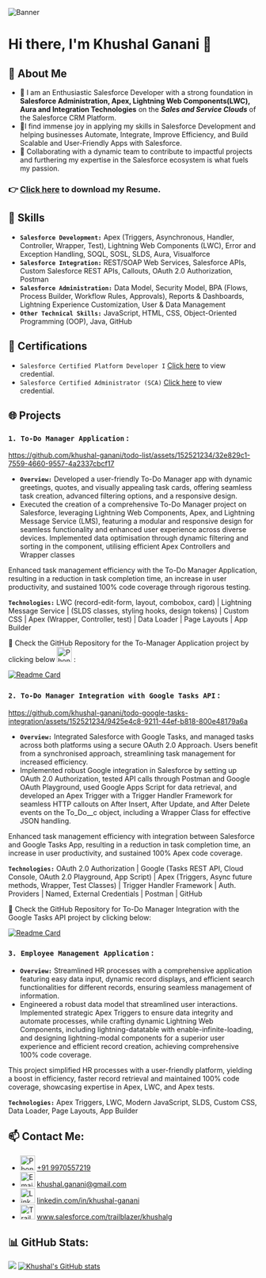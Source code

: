![Banner](https://github.com/khushal-ganani/khushal-ganani/assets/152521234/5a66a1b3-ce2b-450a-872e-2a85babbbc6b)

# Hi there, I'm Khushal Ganani 👋

## 🌟 About Me
- 🔭 I am an Enthusiastic Salesforce Developer with a strong foundation in **Salesforce Administration, Apex, Lightning Web Components(LWC), Aura and Integration Technologies** on the **_Sales and Service Clouds_** of the Salesforce CRM Platform.
- 🌟I find immense joy in applying my skills in Salesforce Development and helping businesses Automate, Integrate, Improve Efficiency, and Build Scalable and User-Friendly Apps with Salesforce. 
- 🚀 Collaborating with a dynamic team to contribute to impactful projects and furthering my expertise in the Salesforce ecosystem is what fuels my passion.
  
### 👉 <a href="https://github.com/khushal-ganani/khushal-ganani/raw/main/Resume%20Salesforce%20Developer%20Khushal%20Ganani%20Updated.pdf" download="Resume Salesforce Developer Khushal Ganani">Click here</a> to download my Resume.

## 🎯 Skills
- **`Salesforce Development:`** Apex (Triggers, Asynchronous, Handler, Controller, Wrapper, Test), Lightning Web Components (LWC), Error and Exception Handling, SOQL, SOSL, SLDS, Aura, Visualforce
- **`Salesforce Integration:`** REST/SOAP Web Services, Salesforce APIs, Custom Salesforce REST APIs, Callouts, OAuth 2.0 Authorization, Postman
- **`Salesforce Administration:`** Data Model, Security Model, BPA (Flows, Process Builder, Workflow Rules, Approvals), Reports & Dashboards, Lightning Experience Customization, User & Data Management
- **`Other Technical Skills:`** JavaScript, HTML, CSS, Object-Oriented Programming (OOP), Java, GitHub

## 📄 Certifications
- `Salesforce Certified Platform Developer I` <a href="https://drive.google.com/file/d/18UvSiHAefp3MOcrrs38-2xNqTDIoCJ9K/view?usp=sharing" target="_blank" title="View Credential">Click here</a> to view credential.
- `Salesforce Certified Administrator (SCA)` <a href="https://drive.google.com/file/d/1fVWaRn1qv2IRvSz3gkli6iRBTroM8e6p/view?usp=sharing" target="_blank" title="View Credential">Click here</a> to view credential.

## 🌐 Projects
### `1. To-Do Manager Application` :


https://github.com/khushal-ganani/todo-list/assets/152521234/32e829c1-7559-4660-9557-4a2337cbcf17



- **`Overview:`** Developed a user-friendly To-Do Manager app with dynamic greetings, quotes, and visually appealing task cards, offering seamless task creation, advanced filtering options, and a responsive design.	
- Executed the creation of a comprehensive To-Do Manager project on Salesforce, leveraging Lightning Web Components, Apex, and Lightning Message Service (LMS), featuring a modular and responsive design for seamless functionality and enhanced user experience across diverse devices. Implemented data optimisation through dynamic filtering and sorting in the component, utilising efficient Apex Controllers and Wrapper classes

Enhanced task management efficiency with the To-Do Manager Application, resulting in a reduction in task completion time, an increase in user productivity, and sustained 100% code coverage through rigorous testing.

**`Technologies:`** LWC (record-edit-form, layout, combobox, card) | Lightning Message Service | (SLDS classes, styling hooks, design tokens) | Custom CSS | Apex (Wrapper, Controller, test) | Data Loader | Page Layouts | App Builder

🔗 Check the GitHub Repository for the To-Manager Application project by clicking below <a href="tel:+919970557219"><img src="https://github.com/khushal-ganani/khushal-ganani/assets/152521234/80734c12-4ad0-47f9-830c-e40971c6fb28" alt="Phone" width="30" style="display: inline-block"/></a> :

[![Readme Card](https://github-readme-stats.vercel.app/api/pin/?username=khushal-ganani&repo=todo-list)](https://github.com/khushal-ganani/todo-list "To-Do Manager Project Repository")


### `2. To-Do Manager Integration with Google Tasks API` :



https://github.com/khushal-ganani/todo-google-tasks-integration/assets/152521234/9425e4c8-9211-44ef-b818-800e48179a6a




- **`Overview:`** Integrated Salesforce with Google Tasks, and managed tasks across both platforms using a secure OAuth 2.0 Approach. Users benefit from a synchronised approach, streamlining task management for increased efficiency.
- Implemented robust Google integration in Salesforce by setting up OAuth 2.0 Authorization, tested API calls through Postman and Google OAuth Playground, used Google Apps Script for data retrieval, and developed an Apex Trigger with a Trigger Handler Framework for seamless HTTP callouts on After Insert, After Update, and After Delete events on the To_Do__c object, including a Wrapper Class for effective JSON handling.	

Enhanced task management efficiency with integration between Salesforce and Google Tasks App, resulting in a reduction in task completion time, an increase in user productivity, and sustained 100% Apex code coverage.

**`Technologies:`** OAuth 2.0 Authorization | Google (Tasks REST API, Cloud Console, OAuth 2.0  Playground, App Script) | Apex (Triggers, Async future methods, Wrapper, Test Classes) | Trigger Handler Framework | Auth. Providers | Named, External Credentials | Postman | GitHub  

🔗 Check the GitHub Repository for To-Do Manager Integration with the Google Tasks API project by clicking below:

[![Readme Card](https://github-readme-stats.vercel.app/api/pin/?username=khushal-ganani&repo=todo-google-tasks-integration)](https://github.com/khushal-ganani/todo-google-tasks-integration "To-Do Manager Integration Project Repository")

### `3. Employee Management Application` :
- **`Overview:`** Streamlined HR processes with a comprehensive application featuring easy data input, dynamic record displays, and efficient search functionalities for different records, ensuring seamless management of information.
- Engineered a robust data model that streamlined user interactions. Implemented strategic Apex Triggers to ensure data integrity and automate processes, while crafting dynamic Lightning Web Components, including lightning-datatable with enable-infinite-loading, and designing lightning-modal components for a superior user experience and efficient record creation, achieving comprehensive 100% code coverage.

This project simplified HR processes with a user-friendly platform, yielding a boost in efficiency,  faster record retrieval and maintained 100% code coverage, showcasing expertise in Apex, LWC, and Apex tests.

**`Technologies:`** Apex Triggers, LWC, Modern JavaScript, SLDS, Custom CSS, Data Loader, Page Layouts, App Builder

## 📫 Contact Me:

- <a href="tel:+919970557219"><img src="https://github.com/khushal-ganani/khushal-ganani/assets/152521234/94ea1405-e8f0-4d0f-b8e8-c22e027aa342" alt="Phone" width="30" style="display: inline-block"/></a> <a href="tel:+919970557219" target="_blank" title="Khushal's Phone">+91 9970557219</a>
- <a href="mailto:khushal.ganani@gmail.com"><img src="https://github.com/khushal-ganani/khushal-ganani/assets/152521234/2f95583c-b3ca-487e-a19b-3de9e6a9a675" alt="Email" width="30" style="display: inline-block"/></a> <a href="mailto:khushal.ganani@gmail.com" target="_blank" title="Khushal's Email">khushal.ganani@gmail.com</a>
- <a href="https://www.linkedin.com/in/khushal-ganani/"><img src="https://github.com/khushal-ganani/khushal-ganani/assets/152521234/01f9bd3b-5ae7-4918-a64a-0f10a9a388e4" alt="LinkedIn" width="30" style="display: inline-block"/></a> <a href="https://linkedin.com/in/khushal-ganani" target="_blank" title="Khushal's LinkedIn">linkedin.com/in/khushal-ganani</a>
- <a href="https://www.salesforce.com/trailblazer/khushalg"><img src="https://github.com/khushal-ganani/khushal-ganani/assets/152521234/664d5190-d417-4818-a9af-056305be43c4" alt="Trailblazer Profile" width="30" style="display: inline-block"/></a> <a href="https://www.salesforce.com/trailblazer/khushalg" target="_blank" title="Khushal's Trailblazer Profile">www.salesforce.com/trailblazer/khushalg</a>

## 📊 GitHub Stats:
![](https://github-readme-stats.vercel.app/api/top-langs/?username=khushal-ganani&theme=nightowl&hide_border=false&include_all_commits=true&count_private=false&layout=donut)
[![Khushal's GitHub stats](https://github-readme-stats.vercel.app/api?username=khushal-ganani&show_icons=true&theme=nightowl&hide_rank=true)](https://github.com/anuraghazra/github-readme-stats)
